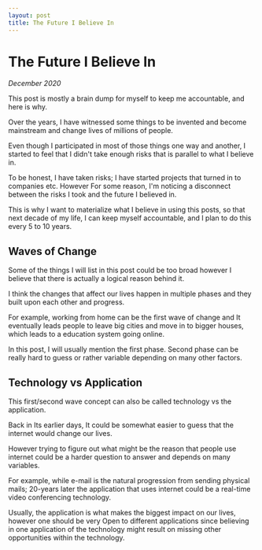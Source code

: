 ```yaml
---
layout: post 
title: The Future I Believe In
---
```


# The Future I Believe In

_December 2020_

This post is mostly a brain dump for myself to keep me accountable, and here is
why.

Over the years, I have witnessed some things to be invented and become
mainstream and change lives of millions of people.

Even though I participated in most of those things one way and another, I
started to feel that I didn't take enough risks that is parallel to what I
believe in.

To be honest, I have taken risks; I have started projects that turned in to
companies etc. However For some reason, I'm noticing a disconnect between the
risks I took and the future I believed in.

This is why I want to materialize what I believe in using this posts, so that
next decade of my life, I can keep myself accountable, and I plan to do this
every 5 to 10 years.

## Waves of Change 

Some of the things I will list in this post could be too broad however I
believe that there is actually a logical reason behind it.

I think the changes that affect our lives happen in multiple phases and
they built upon each other and progress.

For example, working from home can be the first wave of change and It
eventually leads people to leave big cities and move in to bigger houses, which
leads to a education system going online.

In this post, I will usually mention the first phase. Second phase can be
really hard to guess or rather variable depending on many other factors.

## Technology vs Application

This first/second wave concept can also be called technology vs the
application. 

Back in Its earlier days, It could be somewhat easier to guess that the
internet would change our lives.

However trying to figure out what might be the reason that people use internet
could be a harder question to answer and depends on many variables.

For example, while e-mail is the natural progression from sending physical
mails; 20-years later the application that uses internet could be a real-time
video conferencing technology.

Usually, the application is what makes the biggest impact on our lives, however
one should be very Open to different applications since believing in one
application of the technology might result on missing other opportunities
within the technology.
